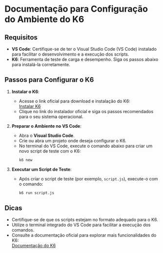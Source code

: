 # Documentação para Configuração do Ambiente do K6

## Requisitos

-   **VS Code**: Certifique-se de ter o Visual Studio Code (VS Code) instalado para facilitar o desenvolvimento e a execução dos scripts.
-   **K6**: Ferramenta de teste de carga e desempenho. Siga os passos abaixo para instalá-la corretamente.

## Passos para Configurar o K6

1. **Instalar o K6**:

    - Acesse o link oficial para download e instalação do K6:  
      [Instalar K6](https://grafana.com/docs/k6/latest/set-up/install-k6/)
    - Clique no link do instalador oficial e siga os passos recomendados para o seu sistema operacional.

2. **Preparar o Ambiente no VS Code**:

    - Abra o **Visual Studio Code**.
    - Crie ou abra um projeto onde deseja configurar o K6.
    - No terminal do VS Code, execute o comando abaixo para criar um novo script de teste com o K6:
        ```bash
        k6 new
        ```

3. **Executar um Script de Teste**:
    - Após criar o script de teste (por exemplo, `script.js`), execute-o com o comando:
        ```bash
        k6 run script.js
        ```

## Dicas

-   Certifique-se de que os scripts estejam no formato adequado para o K6.
-   Utilize o terminal integrado do VS Code para facilitar a execução dos comandos.
-   Consulte a documentação oficial para explorar mais funcionalidades do K6:  
    [Documentação do K6](https://grafana.com/docs/k6/latest/get-started/running-k6/)
